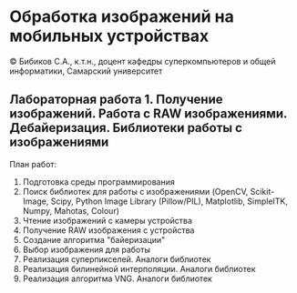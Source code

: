 # Обработка изображений на мобильных устройствах

© Бибиков С.А., к.т.н., доцент кафедры суперкомпьютеров и общей информатики, Самарский университет

## Лабораторная работа 1. Получение изображений. Работа с RAW изображениями. Дебайеризация. Библиотеки работы с изображениями

План работ:
1. Подготовка среды программирования
2. Поиск библиотек для работы с изображениями (OpenCV, Scikit-Image, Scipy, Python Image Library (Pillow/PIL), Matplotlib, SimpleITK, Numpy, Mahotas, Сolour)
3. Чтение изображений с камеры устройства
4. Получение RAW изображения с устройства
5. Создание алгоритма "байеризации"
6. Выбор изображения для работы
7. Реализация суперпикселей. Аналоги библиотек
8. Реализация билинейной интерполяции. Аналоги библиотек
9. Реализация алгоритма VNG. Аналоги библиотек
